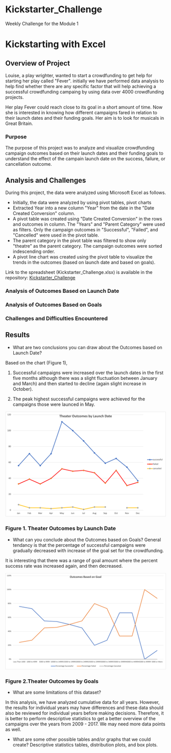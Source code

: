 # Kickstarter_Challenge
Weekly Challenge for the Module 1

# Kickstarting with Excel

## Overview of Project

Louise, a play wrighter, wanted to start a crowdfunding to get help for starting her play called "Fever". initially we have performed data analysis to help find whether there are any specific factor that will help achieving a successful crowdfunding campaing by using data over 4000 crowdfunding projects. 

Her play Fever could reach close to its goal in a short amount of time. Now she is interested in knowing how different campaigns fared in relation to their launch dates and their funding goals. Her aim is to look for musicals in Great Britain.

### Purpose

The purpose of this project was to analyze and visualize crowdfunding campaign outcomes based on their launch dates and their funding goals to understand the effect of the campain launch date on the success, failure, or cancellation outcome.

## Analysis and Challenges
During this project, the data were analyzed using Microsoft Excel as follows.
- Initially, the data were analyzed by using pivot tables, pivot charts
- Extracted Year into a new column "Year" from the date in the "Date Created Conversion" column. 
- A pivot table was created using "Date Created Conversion" in the rows and outcomes in column. The "Years" and "Parent Category" were used as filters. Only the campaign outcomes in "Successful", "Failed", and "Cancelled" were used in the pivot table. 
- The parent category in the pivot table was filtered to show only "theatre" as the parent category. The campaign outcomes were sorted indescending order. 
- A pivot line chart was created using the pivot table to visualize the trends in the outcomes (based on launch date and based on goals).

Link to the spreadsheet (Kickstarter_Challenge.xlsx) is available in the repository: [Kickstarter_Challenge](Kickstarter_Challenge.xlxs)

### Analysis of Outcomes Based on Launch Date



### Analysis of Outcomes Based on Goals



### Challenges and Difficulties Encountered

## Results

- What are two conclusions you can draw about the Outcomes based on Launch Date?

Based on the chart (Figure 1), 

1) Successful campaigns were increased over the launch dates in the first five months although there was a slight fluctuation between January and March) and then started to decline (again slight increase in October).

2) The peak highest successful campaigns were achieved for the campaigns those were launced in May.

![Theater Outcomes by Launch Date](Theater_Outcomes_vs_Launch.png)

### Figure 1. Theater Outcomes by Launch Date
- What can you conclude about the Outcomes based on Goals?
General tendancy is that the percentage of successful campaigns were gradually decreased with increase of the goal set for the crowdfunding. 

It is interesting that there was a range of goal amount where the percent success rate was increased again, and then decreased.  

![TheaterOutcomes by Goals](Outcomes_vs_Goals.png)

### Figure 2.Theater Outcomes by Goals

- What are some limitations of this dataset?

In this analysis, we have analyzed cumulative data for all years. However, the results for individual years may have differences and these data should also be reviewed for individual years before making decisions. Therefore, it is better to perform descriptive statistics to get a better overview of the campaigns over the years from 2009 - 2017. We may need more data points as well.  

- What are some other possible tables and/or graphs that we could create?
Descriptive statistics tables, distribution plots, and box plots. 
